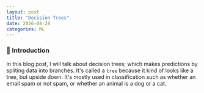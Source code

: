```yaml
---
layout: post
title: "Decision Trees"
date: 2026-08-28
categories: ML
---
```


### 📌 Introduction
In this blog post, I will talk about decision trees; which makes predictions by spliting data into branches. It's called a `tree` because it kind of looks like a tree, but upside down. It's mostly used in classification such as whether an email spam or not spam, or whether an animal is a dog or a cat. 
